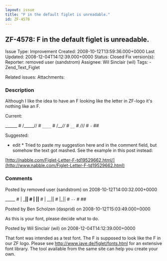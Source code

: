 ```yaml
---
layout: issue
title: "F in the default figlet is unreadable."
id: ZF-4578
---
```


ZF-4578: F in the default figlet is unreadable.
-----------------------------------------------

 Issue Type: Improvement Created: 2008-10-12T13:59:36.000+0000 Last Updated: 2008-12-04T14:12:39.000+0000 Status: Closed Fix version(s): 
 Reporter:  removed user (sandstrom)  Assignee:  Wil Sinclair (wil)  Tags: - Zend\_Text\_Figlet
 
 Related issues: 
 Attachments: 
### Description

Although I like the idea to have an F looking like the letter in ZF-logo it's nothing like an F.

Current:

\_\_\_\_\_\_ # /\_\_\_\_\_// # `____` # /\_\__// # `__` # /_// # `-` ##

Suggested:

- edit \* Tried to paste my suggestion here and in the comment field, but somehow the text got mashed. See the example in this post instead:

[http://nabble.com/Figlet-Letter-F-td19529662.html/](http://www.nabble.com/Figlet-Letter-F-td19529662.html)

 

 

### Comments

Posted by removed user (sandstrom) on 2008-10-12T14:00:32.000+0000

\_\_\_\_\_ # | \_**|| # | ||** # | \_\_|| # |\_|| # `--` # ##

 

 

Posted by Ben Scholzen (dasprid) on 2008-10-12T15:03:49.000+0000

As this is your font, please decide what to do.

 

 

Posted by Wil Sinclair (wil) on 2008-12-04T14:12:39.000+0000

That font was intended as a test font. The F is supposed to look like the F in our ZF logo. Please see <http://www.jave.de/figlet/fonts.html> for an extensive font library. The tool available from the same site can help you create your own.

 

 